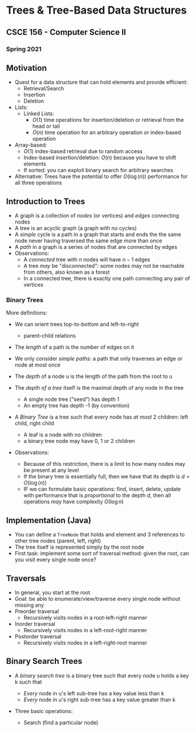 
# Trees & Tree-Based Data Structures
## CSCE 156 - Computer Science II 
### Spring 2021

## Motivation

* Quest for a data structure that can hold elements and provide efficient:
  * Retrieval/Search
  * Insertion
  * Deletion
* Lists:
  * Linked Lists:
    * $O(1)$ time operations for insertion/deletion or retrieval from the head or tail
    * $O(n)$ time operation for an arbitrary operation or index-based operation
* Array-based:
  * $O(1)$ index-based retrieval due to random access
  * Index-based insertion/deletion: $O(n)$ because you have to shift elements
  * If sorted: you can exploit binary search for arbitrary searches
* Alternative: Trees have the potential to offer $O(\log(n))$ performance for all three operations

## Introduction to Trees

* A graph is a collection of *nodes* (or vertices) and *edges* connecting nodes
* A tree is an acyclic graph (a graph with no cycles)
* A *simple* cycle is a path in a graph that starts and ends the the same node never having traversed the same edge more than once
* A *path* in a graph is a series of nodes that are connected by edges
* Observations:
  * A *connected* tree with $n$ nodes will have $n-1$ edges
  * A tree *may* be "disconnected": some nodes may not be reachable from others, also known as a forest
  * In a connected tree, there is exactly one path connecting any pair of vertices

### Binary Trees

More definitions:

* We can orient trees top-to-bottom and left-to-right
  * parent-child relations
* The *length* of a path is the number of edges on it
* We only consider *simple paths*: a path that only traverses an edge or node at most once
* The *depth* of a node u is the length of the path from the root to u
* The *depth of a tree* itself is the maximal depth of any node in the tree
  * A single node tree ("seed") has depth 1
  * An empty tree has depth -1 (by convention)

* A *Binary Tree* is a tree such that every node has *at most* 2 children: left child, right child
  * A leaf is a node with no children
  * a binary tree node may have 0, 1 or 2 children
* Observations:
  * Because of this restriction, there is a limit to how many nodes may be present at any level
  * If the binary tree is essentially full, then we have that its depth is $d = O(\log(n))$
  * IF we can formulate basic operations: find, insert, delete, update with performance that is *proportional* to the depth $d$, then all operations *may* have complexity $O(\log{n})$
  
## Implementation (Java)  

* You can define a `TreeNode` that holds and element and 3 references to other tree nodes (parent, left, right)
* The tree itself is represented simply by the root node
* First task: implement some sort of traversal method: given the root, can you visit every single node once?

## Traversals

* In general, you start at the root
* Goal: be able to enumerate/view/traverse every single node without missing any
* Preorder traversal
  * Recursively visits nodes in a root-left-right manner
* Inorder traversal
  * Recursively visits nodes in a left-root-right manner
* Postorder traversal
  * Recursively visits nodes in a left-right-root manner

## Binary Search Trees

* A *binary search tree* is a binary tree such that every node u holds a key k such that
  * *Every* node in u's left sub-tree has a key value less than k
  * *Every* node in u's right sub-tree has a key value greater than k

* Three basic operations:
  * Search (find a particular node)

  
```text







```